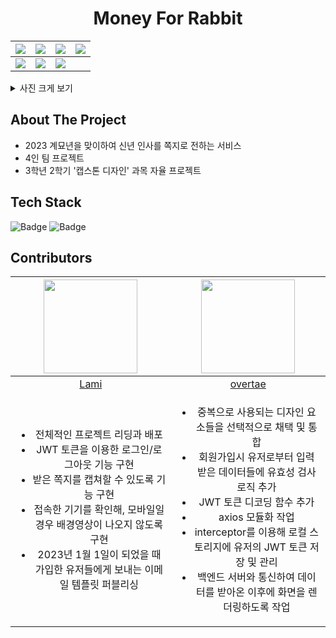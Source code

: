 <h1 align="center">Money For Rabbit</h1>

| <img src="https://user-images.githubusercontent.com/87893624/229369977-1985ac34-bb68-417b-9cf2-4dc4a45a1063.png"> | <img src="https://user-images.githubusercontent.com/87893624/229370028-f9457533-e902-493b-a420-82a2292d527f.png"> | <img src="https://user-images.githubusercontent.com/87893624/229370061-4ed7413f-782f-4a78-b0a0-4bd7137ae8b3.png"> | <img src="https://user-images.githubusercontent.com/87893624/229370106-4ff90ad7-2263-4c37-a986-9427ff2416b8.png"> 
|--|--|--|--|
| <img src="https://user-images.githubusercontent.com/87893624/229370133-03092a7c-6e9f-4e65-952c-64216c945ad2.png"> | <img src="https://user-images.githubusercontent.com/87893624/229370172-b6c15bc1-a80d-445b-a625-905040b41576.png"> | <img src="https://user-images.githubusercontent.com/87893624/229370260-16930063-3cd5-4619-bf8a-6bd5ba4c60bc.png">


<details>
	<summary>사진 크게 보기</summary>
	<div markdown="1" align="center">
		<img src="https://user-images.githubusercontent.com/87893624/229369977-1985ac34-bb68-417b-9cf2-4dc4a45a1063.png">
    <img src="https://user-images.githubusercontent.com/87893624/229370028-f9457533-e902-493b-a420-82a2292d527f.png">
    <img src="https://user-images.githubusercontent.com/87893624/229370061-4ed7413f-782f-4a78-b0a0-4bd7137ae8b3.png">
    <img src="https://user-images.githubusercontent.com/87893624/229370106-4ff90ad7-2263-4c37-a986-9427ff2416b8.png">
    <img src="https://user-images.githubusercontent.com/87893624/229370133-03092a7c-6e9f-4e65-952c-64216c945ad2.png">
    <img src="https://user-images.githubusercontent.com/87893624/229370172-b6c15bc1-a80d-445b-a625-905040b41576.png">
    <img src="https://user-images.githubusercontent.com/87893624/229370260-16930063-3cd5-4619-bf8a-6bd5ba4c60bc.png">
	</div>
</details>

## About The Project

- 2023 계묘년을 맞이하여 신년 인사를 쪽지로 전하는 서비스 
- 4인 팀 프로젝트
- 3학년 2학기 '캡스톤 디자인' 과목 자율 프로젝트

##  Tech Stack

![Badge](https://img.shields.io/badge/JavaScript-yellow?style=flat&logo=javascript&logoColor=white) ![Badge](https://img.shields.io/badge/React.js-blue?style=flat&logo=react&logoColor=white)

## Contributors
| <img src="https://user-images.githubusercontent.com/87893624/228295203-1ced3182-0c6b-4cff-bea2-520cba8bdf89.png" width="150"> | <img src="https://avatars.githubusercontent.com/u/51291185?v=4" width="150"> |
|:--:|:--:|
|<a href="https://github.com/HalamLee">Lami</a>  | <a href="https://github.com/overtae">overtae</a> |
|<ul><li>전체적인 프로젝트 리딩과 배포</li><li>JWT 토큰을 이용한 로그인/로그아웃 기능 구현</li><li>받은 쪽지를 캡쳐할 수 있도록 기능 구현</li><li>접속한 기기를 확인해, 모바일일 경우 배경영상이 나오지 않도록 구현</li><li>2023년 1월 1일이 되었을 때 가입한 유저들에게 보내는 이메일 템플릿 퍼블리싱</li></ul>| <ul><li>중복으로 사용되는 디자인 요소들을 선택적으로 채택 및 통합</li><li>회원가입시 유저로부터 입력 받은 데이터들에 유효성 검사 로직 추가</li><li>JWT 토큰 디코딩 함수 추가</li><li>axios 모듈화 작업</li><li>interceptor를 이용해 로컬 스토리지에 유저의 JWT 토큰 저장 및 관리</li><li>백엔드 서버와 통신하여 데이터를 받아온 이후에 화면을 렌더링하도록 작업</li></ul> |
